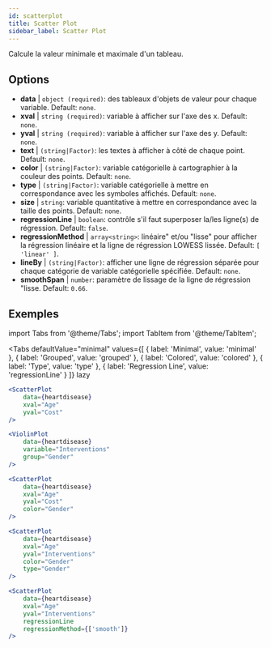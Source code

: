 ```yaml
---
id: scatterplot
title: Scatter Plot
sidebar_label: Scatter Plot
---
```


Calcule la valeur minimale et maximale d'un tableau.

## Options

* __data__ | `object (required)`: des tableaux d'objets de valeur pour chaque variable. Default: `none`.
* __xval__ | `string (required)`: variable à afficher sur l'axe des x. Default: `none`.
* __yval__ | `string (required)`: variable à afficher sur l'axe des y. Default: `none`.
* __text__ | `(string|Factor)`: les textes à afficher à côté de chaque point. Default: `none`.
* __color__ | `(string|Factor)`: variable catégorielle à cartographier à la couleur des points. Default: `none`.
* __type__ | `(string|Factor)`: variable catégorielle à mettre en correspondance avec les symboles affichés. Default: `none`.
* __size__ | `string`: variable quantitative à mettre en correspondance avec la taille des points. Default: `none`.
* __regressionLine__ | `boolean`: contrôle s'il faut superposer la/les ligne(s) de régression. Default: `false`.
* __regressionMethod__ | `array<string>`: linéaire" et/ou "lisse" pour afficher la régression linéaire et la ligne de régression LOWESS lissée. Default: `[
  'linear'
]`.
* __lineBy__ | `(string|Factor)`: afficher une ligne de régression séparée pour chaque catégorie de variable catégorielle spécifiée. Default: `none`.
* __smoothSpan__ | `number`: paramètre de lissage de la ligne de régression "lisse. Default: `0.66`.


## Exemples

import Tabs from '@theme/Tabs';
import TabItem from '@theme/TabItem';

<Tabs
    defaultValue="minimal"
    values={[
        { label: 'Minimal', value: 'minimal' },
        { label: 'Grouped', value: 'grouped' },
        { label: 'Colored', value: 'colored' },
        { label: 'Type', value: 'type' },
        { label: 'Regression Line', value: 'regressionLine' }
    ]}
    lazy
>

<TabItem value="minimal">

```jsx live
<ScatterPlot 
    data={heartdisease} 
    xval="Age"
    yval="Cost"
/>
```

</TabItem>


<TabItem value="grouped">

```jsx live
<ViolinPlot 
    data={heartdisease} 
    variable="Interventions"
    group="Gender"
/>
```

</TabItem>

<TabItem value="colored">

```jsx live
<ScatterPlot 
    data={heartdisease} 
    xval="Age"
    yval="Cost"
    color="Gender"
/>
```
</TabItem>

<TabItem value="type">

```jsx live
<ScatterPlot 
    data={heartdisease} 
    xval="Age"
    yval="Interventions"
    color="Gender"
    type="Gender"
/>
```

</TabItem>

<TabItem value="regressionLine">

```jsx live
<ScatterPlot 
    data={heartdisease} 
    xval="Age"
    yval="Interventions"
    regressionLine
    regressionMethod={['smooth']}
/>
```
</TabItem>

</Tabs>
